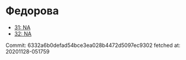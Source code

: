 # Федорова
- [31: NA](31.md)
- [32: NA](32.md)

Commit: 6332a6b0defad54bce3ea028b4472d5097ec9302
 fetched at: 20201128-051759
